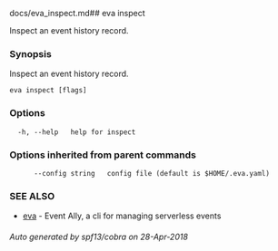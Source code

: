docs/eva_inspect.md## eva inspect

Inspect an event history record.

### Synopsis

Inspect an event history record.

```
eva inspect [flags]
```

### Options

```
  -h, --help   help for inspect
```

### Options inherited from parent commands

```
      --config string   config file (default is $HOME/.eva.yaml)
```

### SEE ALSO

* [eva](eva.md)	 - Event Ally, a cli for managing serverless events

###### Auto generated by spf13/cobra on 28-Apr-2018
